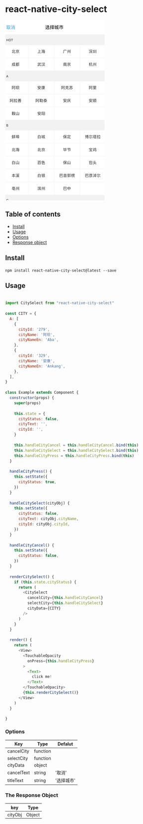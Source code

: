 # react-native-city-select

![ui](./ui.png)

## Table of contents
- [Install](#install)
- [Usage](#usage)
- [Options](#options)
- [Response object](#the-response-object)

## Install

`npm install react-native-city-select@latest --save`

## Usage

```javascript

import CitySelect from "react-native-city-select"

const CITY = {
  A: [
    {
      cityId: '279',
      cityName: '阿坝',
      cityNameEn: 'Aba',
    },
    {
      cityId: '329',
      cityName: '安康',
      cityNameEn: 'Ankang',
    },
  ],
}

class Example extends Component {
  constructor(props) {
    super(props)

    this.state = {
      cityStatus: false,
      cityText: '',
      cityId: '',
    }

    this.handleCityCancel = this.handleCityCancel.bind(this)
    this.handleCitySelect = this.handleCitySelect.bind(this)
    this.handleCityPress = this.handleCityPress.bind(this)
  }

  handleCityPress() {
    this.setState({
      cityStatus: true,
    })
  }

  handleCitySelect(cityObj) {
    this.setState({
      cityStatus: false,
      cityText: cityObj.cityName,
      cityId: cityObj.cityId,
    })
  }

  handleCityCancel() {
    this.setState({
      cityStatus: false,
    })
  }

  renderCitySelect() {
    if (this.state.cityStatus) {
      return (
        <CitySelect
          cancelCity={this.handleCityCancel}
          selectCity={this.handleCitySelect}
          cityData={CITY}
        />
      )
    }
  }

  render() {
    return (
      <View>
        <TouchableOpacity
          onPress={this.handleCityPress}
        >
          <Text>
            click me!
          </Text>
        </TouchableOpacity>
        {this.renderCitySelect()}
      </View>
    )
  }

}

```

### Options

Key | Type | Defalut
------ | ---- |  ----
cancelCity | function |
selectCity | function |
cityData | object |
cancelText | string | '取消'
titleText | string | '选择城市'


### The Response Object

key | Type
------  | ----------------------
cityObj | Object

